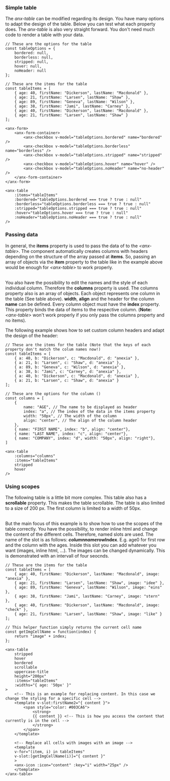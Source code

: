 ### Simple table

The *anx-table* can be modified regarding its design. You have many options to adapt the design of the table. Below you can test what each property does. The *anx-table* is also very straight forward. You don't need much code to render a table with your data.

```vue
// These are the options for the table
const tableOptions = {
    bordered: null,
    borderless: null,
    stripped: null,
    hover: null,
    noHeader: null
};

// These are the items for the table
const tableItems = [
    { age: 40, firstName: "Dickerson", lastName: "Macdonald" },
    { age: 21, firstName: "Larsen", lastName: "Shaw" },
    { age: 89, firstName: "Geneva", lastName: "Wilson" },
    { age: 38, firstName: "Jami", lastName: "Carney" },
    { age: 40, firstName: "Dickerson", lastName: "Macdonald" },
    { age: 21, firstName: "Larsen", lastName: "Shaw" }
];

<anx-form>
    <anx-form-container>
        <anx-checkbox v-model="tableOptions.bordered" name="bordered" />
        <anx-checkbox v-model="tableOptions.borderless" name="borderless" />
        <anx-checkbox v-model="tableOptions.stripped" name="stripped" />
        <anx-checkbox v-model="tableOptions.hover" name="hover" />
        <anx-checkbox v-model="tableOptions.noHeader" name="no-header" />
    </anx-form-container>
</anx-form>

<anx-table
    :items="tableItems"
    :bordered="tableOptions.bordered === true ? true : null"
    :borderless="tableOptions.borderless === true ? true : null"
    :stripped="tableOptions.stripped === true ? true : null"
    :hover="tableOptions.hover === true ? true : null"
    :noHeader="tableOptions.noHeader === true ? true : null"
/>
```

### Passing data

In general, the <strong>items</strong> property is used to pass the data of to the <i>&lt;anx-table&gt;</i>. The component automatically creates columns with headers depending on the structure of the array passed at <strong>items</strong>. So, passing an array of objects via the <strong>item</strong> property to the table like in the example above would be enough for <i>&lt;anx-table&gt;</i> to work properly.<br /><br />

You also have the possibility to edit the names and the style of each individual column. Therefore the <strong>columns</strong> property is used. The columns property also is an array of objects. Each object represents one column in the table (See table above). <strong>width</strong>, <strong>align</strong> and the header for the column <strong>name</strong> can be defined. Every column object must have the <strong>index</strong> property. This property binds the data of items to the respective column. (<strong>Note: </strong> <i>&lt;anx-table&gt;</i> won't work properly if you only pass the columns property and no items).

The following example shows how to set custom column headers and adapt the design of the header:

```vue
// These are the items for the table (Note that the keys of each property don't match the colum names now!)
const tableItems = [
    { a: 40, b: "Dickerson", c: "Macdonald", d: "anexia" },
    { a: 21, b: "Larsen", c: "Shaw", d: "anexia" },
    { a: 89, b: "Geneva", c: "Wilson", d: "anexia" },
    { a: 38, b: "Jami", c: "Carney", d: "anexia" },
    { a: 40, b: "Dickerson", c: "Macdonald", d: "anexia" },
    { a: 21, b: "Larsen", c: "Shaw", d: "anexia" }
];

// These are the options for the column ()
const columns = [
    {
        name: "AGE", // The name to be displayed as header
        index: "a", // The index of the data in the items property
        width: "50px", // The width of the column
        align: "center", // The align of the column header
    },
    { name: "FIRST NAME", index: "b", align: "center"},
    { name: "LAST NAME", index: "c", align: "center"},
    { name: "COMPANY", index: "d", width: "50px", align: "right"},
]

<anx-table
    :columns="columns"
    :items="tableItems"
    stripped
    hover
/>
```

### Using scopes

The following table is a little bit more complex. This table also has a <strong>scrollable</strong> property. This makes the table scrollable. The table is also limited to a size of 200 px. The first column is limited to a width of 50px.<br /><br />

But the main focus of this example is to show how to use the scopes of the table correctly. You have the possibility, to render inline html and change the content of the different cells. Therefore, named slots are used. The name of the slot is as follows:
<strong>$columnname$rowIndex</strong>. E.g. age0 for first row and the column with the ages. Inside this slot you can add whatever you want (images, inline html, ...). The images can be changed dynamically. This is demonstrated with an intervall of four seocnds.

```vue
// These are the items for the table
const tableItems = [
    { age: 40, firstName: "Dickerson", lastName: "Macdonald", image: "anexia" },
    { age: 21, firstName: "Larsen", lastName: "Shaw", image: "idee" },
    { age: 89, firstName: "Geneva", lastName: "Wilson", image: "eins" },
    { age: 38, firstName: "Jami", lastName: "Carney", image: "stern" },
    { age: 40, firstName: "Dickerson", lastName: "Macdonald", image: "check" },
    { age: 21, firstName: "Larsen", lastName: "Shaw", image: "like" }
];

// This helper function simply returns the current cell name
const getImgCellName = function(index) {
    return "image" + index;
};

<anx-table
    stripped
    hover
    bordered
    scrollable
    uppercase-title
    height="200px"
    :items="tableItems"
    :widths="{ age: '50px' }"
>
    <!-- This is an example for replacing content. In this case we change the styling for a specific cell -->
    <template v-slot:firstName2="{ content }">
        <span style="color: #003CA6">
            <strong>
            {{ content }} <!-- This is how you access the content that currently is in the cell -->
            </strong>
        </span>
    </template>

    <!-- Replace all cells with images with an image -->
    <template
    v-for="(item, i) in tableItems"
    v-slot:[getImgCellName(i)]="{ content }"
    >
    <anx-icon :icon="content" :key="i" width="25px" />
    </template>
</anx-table>
```